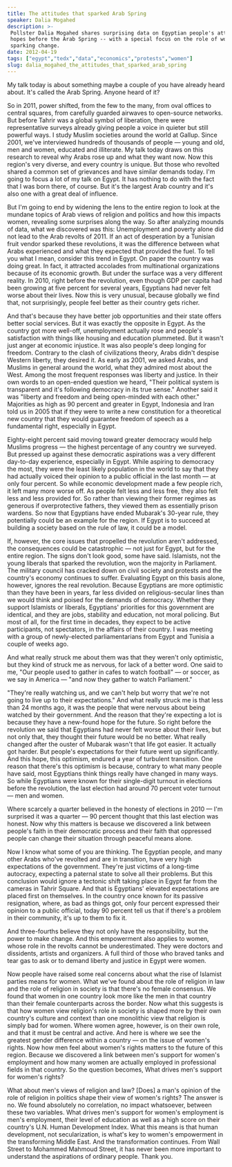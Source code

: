 ```yaml
---
title: The attitudes that sparked Arab Spring
speaker: Dalia Mogahed
description: >-
 Pollster Dalia Mogahed shares surprising data on Egyptian people's attitudes and
 hopes before the Arab Spring -- with a special focus on the role of women in
 sparking change.
date: 2012-04-19
tags: ["egypt","tedx","data","economics","protests","women"]
slug: dalia_mogahed_the_attitudes_that_sparked_arab_spring
---
```


My talk today is about something maybe a couple of you have already heard about. It's
called the Arab Spring. Anyone heard of it?

So in 2011, power shifted, from the few to the many, from oval offices to central squares,
from carefully guarded airwaves to open-source networks. But before Tahrir was a global
symbol of liberation, there were representative surveys already giving people a voice in
quieter but still powerful ways. I study Muslim societies around the world at Gallup. Since
2001, we've interviewed hundreds of thousands of people — young and old, men and women,
educated and illiterate. My talk today draws on this research to reveal why Arabs rose up
and what they want now. Now this region's very diverse, and every country is unique. But
those who revolted shared a common set of grievances and have similar demands today. I'm
going to focus a lot of my talk on Egypt. It has nothing to do with the fact that I was
born there, of course. But it's the largest Arab country and it's also one with a great
deal of influence.

But I'm going to end by widening the lens to the entire region to look at the mundane
topics of Arab views of religion and politics and how this impacts women, revealing some
surprises along the way. So after analyzing mounds of data, what we discovered was this:
Unemployment and poverty alone did not lead to the Arab revolts of 2011. If an act of
desperation by a Tunisian fruit vendor sparked these revolutions, it was the difference
between what Arabs experienced and what they expected that provided the fuel. To tell you
what I mean, consider this trend in Egypt. On paper the country was doing great. In fact,
it attracted accolades from multinational organizations because of its economic growth.
But under the surface was a very different reality. In 2010, right before the revolution,
even though GDP per capita had been growing at five percent for several years, Egyptians
had never felt worse about their lives. Now this is very unusual, because globally we find
that, not surprisingly, people feel better as their country gets richer.

And that's because they have better job opportunities and their state offers better social
services. But it was exactly the opposite in Egypt. As the country got more well-off,
unemployment actually rose and people's satisfaction with things like housing and
education plummeted. But it wasn't just anger at economic injustice. It was also people's
deep longing for freedom. Contrary to the clash of civilizations theory, Arabs didn't
despise Western liberty, they desired it. As early as 2001, we asked Arabs, and Muslims in
general around the world, what they admired most about the West. Among the most frequent
responses was liberty and justice. In their own words to an open-ended question we heard,
"Their political system is transparent and it's following democracy in its true sense."
Another said it was "liberty and freedom and being open-minded with each other."
Majorities as high as 90 percent and greater in Egypt, Indonesia and Iran told us in 2005
that if they were to write a new constitution for a theoretical new country that they
would guarantee freedom of speech as a fundamental right, especially in
Egypt.

Eighty-eight percent said moving toward greater democracy would help Muslims progress —
the highest percentage of any country we surveyed. But pressed up against these democratic
aspirations was a very different day-to-day experience, especially in Egypt. While
aspiring to democracy the most, they were the least likely population in the world to say
that they had actually voiced their opinion to a public official in the last month — at
only four percent. So while economic development made a few people rich, it left many more
worse off. As people felt less and less free, they also felt less and less provided for.
So rather than viewing their former regimes as generous if overprotective fathers, they
viewed them as essentially prison wardens. So now that Egyptians have ended Mubarak's
30-year rule, they potentially could be an example for the region. If Egypt is to succeed
at building a society based on the rule of law, it could be a model.

If, however, the core issues that propelled the revolution aren't addressed, the
consequences could be catastrophic — not just for Egypt, but for the entire region. The
signs don't look good, some have said. Islamists, not the young liberals that sparked the
revolution, won the majority in Parliament. The military council has cracked down on civil
society and protests and the country's economy continues to suffer. Evaluating Egypt on
this basis alone, however, ignores the real revolution. Because Egyptians are more
optimistic than they have been in years, far less divided on religious-secular lines than
we would think and poised for the demands of democracy. Whether they support Islamists or
liberals, Egyptians' priorities for this government are identical, and they are jobs,
stability and education, not moral policing. But most of all, for the first time in
decades, they expect to be active participants, not spectators, in the affairs of their
country. I was meeting with a group of newly-elected parliamentarians from Egypt and
Tunisia a couple of weeks ago.

And what really struck me about them was that they weren't only optimistic, but they kind
of struck me as nervous, for lack of a better word. One said to me, "Our people used to
gather in cafes to watch football" — or soccer, as we say in America — "and now they
gather to watch Parliament." 

"They're really watching us, and we can't help but worry that we're not going to live up
to their expectations." And what really struck me is that less than 24 months ago, it was
the people that were nervous about being watched by their government. And the reason that
they're expecting a lot is because they have a new-found hope for the future. So right
before the revolution we said that Egyptians had never felt worse about their lives, but
not only that, they thought their future would be no better. What really changed after the
ouster of Mubarak wasn't that life got easier. It actually got harder. But people's
expectations for their future went up significantly. And this hope, this optimism, endured
a year of turbulent transition. One reason that there's this optimism is because, contrary
to what many people have said, most Egyptians think things really have changed in many
ways. So while Egyptians were known for their single-digit turnout in elections before the
revolution, the last election had around 70 percent voter turnout — men and
women.

Where scarcely a quarter believed in the honesty of elections in 2010 — I'm surprised it
was a quarter — 90 percent thought that this last election was honest. Now why this
matters is because we discovered a link between people's faith in their democratic process
and their faith that oppressed people can change their situation through peaceful means
alone.

Now I know what some of you are thinking. The Egyptian people, and many other Arabs who've
revolted and are in transition, have very high expectations of the government. They're
just victims of a long-time autocracy, expecting a paternal state to solve all their
problems. But this conclusion would ignore a tectonic shift taking place in Egypt far from
the cameras in Tahrir Square. And that is Egyptians' elevated expectations are placed
first on themselves. In the country once known for its passive resignation, where, as bad
as things got, only four percent expressed their opinion to a public official, today 90
percent tell us that if there's a problem in their community, it's up to them to fix it.

And three-fourths believe they not only have the responsibility, but the power to make
change. And this empowerment also applies to women, whose role in the revolts cannot be
underestimated. They were doctors and dissidents, artists and organizers. A full third of
those who braved tanks and tear gas to ask or to demand liberty and justice in Egypt were
women.

Now people have raised some real concerns about what the rise of Islamist parties means
for women. What we've found about the role of religion in law and the role of religion in
society is that there's no female consensus. We found that women in one country look more
like the men in that country than their female counterparts across the border. Now what
this suggests is that how women view religion's role in society is shaped more by their
own country's culture and context than one monolithic view that religion is simply bad for
women. Where women agree, however, is on their own role, and that it must be central and
active. And here is where we see the greatest gender difference within a country — on the
issue of women's rights. Now how men feel about women's rights matters to the future of
this region. Because we discovered a link between men's support for women's employment and
how many women are actually employed in professional fields in that country. So the
question becomes, What drives men's support for women's rights?

What about men's views of religion and law? [Does] a man's opinion of the role of religion
in politics shape their view of women's rights? The answer is no. We found absolutely no
correlation, no impact whatsoever, between these two variables. What drives men's support
for women's employment is men's employment, their level of education as well as a high
score on their country's U.N. Human Development Index. What this means is that human
development, not secularization, is what's key to women's empowerment in the transforming
Middle East. And the transformation continues. From Wall Street to Mohammed Mahmoud Street,
it has never been more important to understand the aspirations of ordinary people. Thank
you.

<!--
ad_duration=3.33
comment_count=86
event="TEDxSummit"
external_start_time=0
has_talk_citation=0
intro_duration=11.82
is_subtitle_required="False"
is_talk_featured="True"
language="en"
language_swap="False"
native_language="en"
number_of_related_talks=6
number_of_speakers=1
number_of_subtitled_videos=24
number_of_tags=6
number_of_talk_download_languages=24
number_of_talk_more_resources=1
number_of_talk_recommendations=0
number_of_talks_take_actions=0
post_ad_duration=0.83
published_timestamp="2012-05-30 15:25:38"
recording_date="2012-04-19"
speaker_description="Muslim studies scholar"
speaker_is_published=1
speaker_name="Dalia Mogahed"
talk_name="The attitudes that sparked Arab Spring"
talks_tags=["egypt","tedx","data","economics","protests","women"]
talks_take_action=[]
url_audio="https://download.ted.com/talks/DaliaMogahed_2012S.mp3?apikey=acme-roadrunner"
url_photo_speaker="https://pe.tedcdn.com/images/ted/757b4175a75192dba3493a99b3858c8bd77632b7_254x191.jpg"
url_photo_talk="https://s3.amazonaws.com/talkstar-photos/uploads/1f76b531-aff1-4bda-a6ea-7cf3c8364b67/DaliaMogahed_2012S-embed.jpg"
url_webpage="https://www.ted.com/talks/dalia_mogahed_the_attitudes_that_sparked_arab_spring"
video_type_name="TEDx Talk"
-->